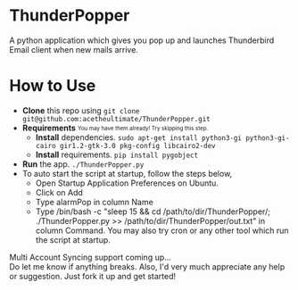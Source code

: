 # ThunderPopper
A python application which gives you pop up and launches Thunderbird Email client when new mails arrive.

# How to Use
  - **Clone** this repo using ``git clone git@github.com:acetheultimate/ThunderPopper.git``
  - **Requirements** <sub><sup>You may have them already! Try skipping this step.</sup></sub>
    - **Install** dependencies. ``sudo apt-get install python3-gi python3-gi-cairo gir1.2-gtk-3.0 pkg-config libcairo2-dev``
    - **Install** requirements. ``pip install pygobject``
  - **Run** the app. ``./ThunderPopper.py``
  - To auto start the script at startup, follow the steps below,
      - Open Startup Application Preferences on Ubuntu.
      - Click on Add
      - Type alarmPop in column Name
      - Type /bin/bash -c "sleep 15 && cd /path/to/dir/ThunderPopper/; ./ThunderPopper.py >> /path/to/dir/ThunderPopper/out.txt" in column Command. You may also try cron or any other tool which run the script at startup.
 
Multi Account Syncing support coming up...  
Do let me know if anything breaks. Also, I'd very much appreciate any help or suggestion. Just fork it up and get started!
